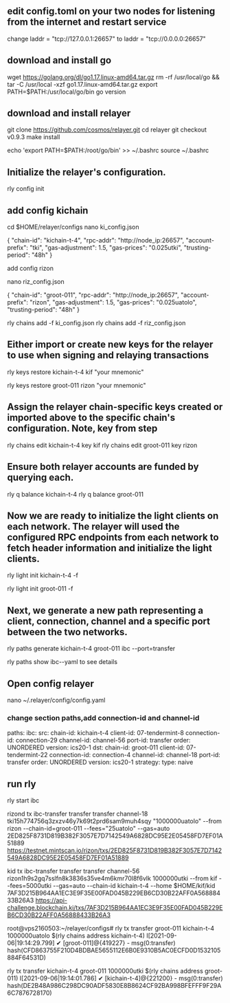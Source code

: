## edit config.toml on your two nodes for listening from the internet and restart service

change laddr = "tcp://127.0.0.1:26657" to laddr = "tcp://0.0.0.0:26657"

## download and install go


wget https://golang.org/dl/go1.17.linux-amd64.tar.gz
rm -rf /usr/local/go && tar -C /usr/local -xzf go1.17.linux-amd64.tar.gz
export PATH=$PATH:/usr/local/go/bin
go version

## download and install relayer

git clone https://github.com/cosmos/relayer.git
cd relayer
git checkout v0.9.3
make install

echo 'export PATH=$PATH:/root/go/bin' >> ~/.bashrc
source ~/.bashrc

## Initialize the relayer's configuration.

rly config init


## add config kichain

cd $HOME/relayer/configs
nano ki_config.json

{
  "chain-id": "kichain-t-4",
  "rpc-addr": "http://node_ip:26657",
  "account-prefix": "tki",
  "gas-adjustment": 1.5,
  "gas-prices": "0.025utki",
  "trusting-period": "48h"
}


add config rizon

nano riz_config.json


{
  "chain-id": "groot-011",
  "rpc-addr": "http://node_ip:26657",
  "account-prefix": "rizon",
  "gas-adjustment": 1.5,
  "gas-prices": "0.025uatolo",
  "trusting-period": "48h"
}


rly chains add -f ki_config.json
rly chains add -f riz_config.json

## Either import or create new keys for the relayer to use when signing and relaying transactions


rly keys restore kichain-t-4 kif "your mnemonic"

rly keys restore groot-011 rizon "your mnemonic"

## Assign the relayer chain-specific keys created or imported above to the specific chain's configuration. Note, key from step

rly chains edit kichain-t-4 key kif
rly chains edit groot-011 key rizon

## Ensure both relayer accounts are funded by querying each.

rly q balance kichain-t-4
rly q balance groot-011


## Now we are ready to initialize the light clients on each network. The relayer will used the configured RPC endpoints from each network to fetch header information and initialize the light clients.

rly light init kichain-t-4 -f

rly light init groot-011 -f

## Next, we generate a new path representing a client, connection, channel and a specific port between the two networks.

rly paths generate kichain-t-4 groot-011 ibc --port=transfer

rly paths show ibc--yaml    to see details

## Open config relayer

nano ~/.relayer/config/config.yaml


### change section paths,add connection-id and channel-id

paths:
  ibc:
    src:
      chain-id: kichain-t-4
      client-id: 07-tendermint-8
      connection-id: connection-29
      channel-id: channel-56
      port-id: transfer
      order: UNORDERED
      version: ics20-1
    dst:
      chain-id: groot-011
      client-id: 07-tendermint-22
      connection-id: connection-4
      channel-id: channel-18
      port-id: transfer
      order: UNORDERED
      version: ics20-1
    strategy:
      type: naive

## run rly

rly start ibc


rizond tx ibc-transfer transfer transfer channel-18 tki15h774756q3zxzv46y7k69t2prd6sam9muh4sqy "1000000uatolo" --from rizon --chain-id=groot-011 --fees="25uatolo" --gas=auto
2ED825F8731D819B382F3057E7D7142549A6828DC95E2E05458FD7EF01A51889
https://testnet.mintscan.io/rizon/txs/2ED825F8731D819B382F3057E7D7142549A6828DC95E2E05458FD7EF01A51889

kid tx ibc-transfer transfer transfer channel-56 rizon1h9s2gq7sslfn8k3836s35ve4m6kmr70l8f6vlk 1000000utki --from kif --fees=5000utki --gas=auto --chain-id kichain-t-4 --home $HOME/kif/kid
7AF3D215B964AA1EC3E9F35E00FAD045B229EB6CD30B22AFF0A56888433B26A3
https://api-challenge.blockchain.ki/txs/7AF3D215B964AA1EC3E9F35E00FAD045B229EB6CD30B22AFF0A56888433B26A3


root@vps2160503:~/relayer/configs# rly tx transfer groot-011 kichain-t-4  1000000uatolo $(rly chains address kichain-t-4)
I[2021-09-06|19:14:29.799] ✔ [groot-011]@{419227} - msg(0:transfer) hash(CFD863755F210D4BDBAE5655112E6B0E9310B5AC0ECFD0D1532105884F64531D)


rly tx transfer kichain-t-4 groot-011 1000000utki $(rly chains address groot-011)
I[2021-09-06|19:14:01.786] ✔ [kichain-t-4]@{221200} - msg(0:transfer) hash(DE2B48A986C298DC90ADF5830E8B8624CF92BA998BFEFFF9F29A6C7876728170)

